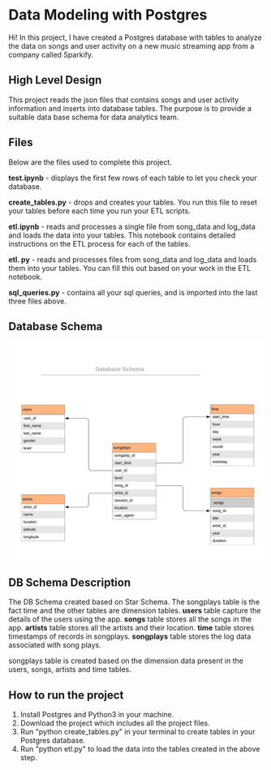 # Data Modeling with Postgres
Hi! In this project, I have created a Postgres database with tables to analyze the data on songs and user activity on a new music streaming app from a company called Sparkify.

## High Level Design
This project reads the json files that contains songs and user activity information and inserts into database tables. The purpose is to provide a suitable data base schema for data analytics team.

## Files
Below are the files used to complete this project.

**test.ipynb** - displays the first few rows of each table to let you check your database.

**create_tables.py** - drops and creates your tables. You run this file to reset your tables before each time you run your ETL scripts.

**etl.ipynb** - reads and processes a single file from song_data and log_data and loads the data into your tables. This notebook contains detailed instructions on the ETL process for each of the tables. 

**etl. py** - reads and processes files from song_data and log_data and loads them into your tables. You can fill this out based on your work in the ETL notebook.

**sql_queries.py** - contains all your sql queries, and is imported into the last three files above.

## Database Schema
![Database Schema](https://github.com/hemanthboddepalli/DEND---Projects/blob/master/Schema.jpeg)

## DB Schema Description
The DB Schema created based on Star Schema. The songplays table is the fact time and the other tables are dimension tables.
**users** table capture the details of the users using the app.
**songs** table stores all the songs in the app.
**artists** table stores all the artists and their location.
**time** table stores timestamps of records in songplays.
**songplays** table stores the log data associated with song plays.

songplays table is created based on the dimension data present in the users, songs, artists and time tables.

## How to run the project
1. Install Postgres and Python3 in your machine.
2. Download the project which includes all the project files.
3. Run "python create_tables.py" in your terminal to create tables in your Postgres database.
4. Run "python etl.py" to load the data into the tables created in the above step.
